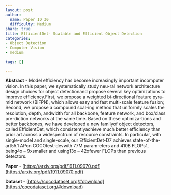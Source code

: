 ```yaml
---
layout: post
author:
  name: Paper ID 30
  difficulty: Medium
share: true
title: EfficientDet- Scalable and Efficient Object Detection
categories:
- Object Detection
- Computer Vision
- medium

tags: []

---
```

**Abstract** - Model efficiency has become increasingly important incomputer vision. In this paper, we systematically study neu-ral network architecture design choices for object detectionand propose several key optimizations to improve efficiency.First, we propose a weighted bi-directional feature pyra-mid network (BiFPN), which allows easy and fast multi-scale feature fusion; Second, we propose a compound scal-ing method that uniformly scales the resolution, depth, andwidth for all backbone, feature network, and box/class pre-diction networks at the same time. Based on these optimiza-tions and better backbones, we have developed a new familyof object detectors, called EfficientDet, which consistentlyachieve much better efficiency than prior art across a widespectrum of resource constraints. In particular, with single-model and single-scale, our EfficientDet-D7 achieves state-of-the-art55.1 APon COCOtest-devwith 77M param-eters and 410B FLOPs1, being4x – 9xsmaller and using13x – 42xfewer FLOPs than previous detectors.

**Paper** - [https://arxiv.org/pdf/1911.09070.pdf](https://arxiv.org/pdf/1911.09070.pdf)

**Dataset -** [https://cocodataset.org/#download](https://cocodataset.org/#download)
    